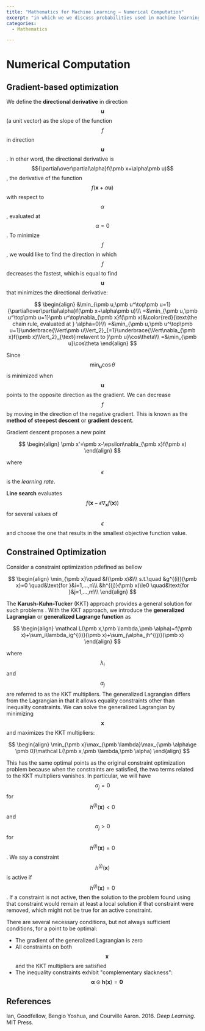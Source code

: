 ```yaml
---
title: "Mathematics for Machine Learning — Numerical Computation"
excerpt: "in which we we discuss probabilities used in machine learning/deep learning"
categories:
  - Mathematics

---
```


# Numerical Computation

## Gradient-based optimization

We define the **directional derivative** in direction $$\pmb u$$(a unit vector) as the slope of the function $$f$$ in direction $$\pmb u$$. In other word, the directional derivative is $${\partial\over\partial\alpha}f(\pmb x+\alpha\pmb u)$$, the derivative of the function $$f(\pmb x+\alpha\pmb u)$$ with respect to $$\alpha$$, evaluated at $$\alpha =0$$. To minimize $$f$$, we would like to find the direction in which $$f$$ decreases the fastest, which is equal to find $$\pmb u$$ that minimizes the directional derivative:

$$
\begin{align}
&\min_{\pmb u,\pmb u^\top\pmb u=1}{\partial\over\partial\alpha}f(\pmb x+\alpha\pmb u)\\\
=&\min_{\pmb u,\pmb u^\top\pmb u=1}\pmb u^\top\nabla_{\pmb x}f(\pmb x)&\color{red}{\text{the chain rule, evaluated at } \alpha=0}\\\
=&\min_{\pmb u,\pmb u^\top\pmb u=1}\underbrace{\Vert\pmb u\Vert_2}_{=1}\underbrace{\Vert\nabla_{\pmb x}f(\pmb x)\Vert_2}_{\text{irrelavent to }\pmb u}\cos\theta\\\
=&\min_{\pmb u}\cos\theta
\end{align}
$$

Since $$\min_{\pmb u}\cos\theta$$ is minimized when $$\pmb u$$ points to the opposite direction as the gradient. We can decrease $$f$$ by moving in the direction of the negative gradient. This is known as the **method of steepest descent** or **gradient descent**.

Gradient descent proposes a new point

$$
\begin{align}
\pmb x'=\pmb x-\epsilon\nabla_{\pmb x}f(\pmb x)
\end{align}
$$

where $$\epsilon$$ is the *learning rate*. 

**Line search** evaluates $$f(\pmb x-\epsilon\nabla_{\pmb x}f(\pmb x))$$ for several values of $$\epsilon$$ and choose the one that results in the smallest objective function value.

## Constrained Optimization

Consider a constraint optimization pdefined as bellow

$$
\begin{align}
\min_{\pmb x}\quad &f(\pmb x)&\\\
s.t.\quad
&g^{(i)}(\pmb x)=0 \quad&\text{for }&i=1,...,n\\\
&h^{(j)}(\pmb x)\le0 \quad&\text{for }&j=1,...,m\\\
\end{align}
$$

The **Karush-Kuhn-Tucker** (KKT) approach provides a general solution for such problems . With the KKT approach, we introduce the **generalized Lagrangian** or **generalized Lagrange function** as

$$
\begin{align}
\mathcal L(\pmb x,\pmb \lambda,\pmb \alpha)=f(\pmb x)+\sum_i\lambda_ig^{(i)}(\pmb x)+\sum_j\alpha_jh^{(j)}(\pmb x)
\end{align}
$$

where $$\lambda_i$$ and $$\alpha_j$$ are referred to as the KKT multipliers. The generalized Lagrangian differs from the Lagrangian in that it allows equality constraints other than inequality constraints. We can solve the generalized Lagrangian by minimizing $$\pmb x$$ and maximizes the KKT multipliers:

$$
\begin{align}
\min_{\pmb x}\max_{\pmb \lambda}\max_{\pmb \alpha\ge \pmb 0}\mathcal L(\pmb x,\pmb \lambda,\pmb \alpha)
\end{align}
$$

This has the same optimal points as the original constraint optimization problem because when the constraints are satisfied, the two terms related to the KKT multipliers vanishes. In particular, we will have $$\alpha_j=0$$ for $$h^{(j)}(\pmb x)<0$$ and $$\alpha_j>0$$ for $$h^{(j)}(\pmb x)=0$$. We say a constraint $$h^{(j)}(\pmb x)$$ is active if $$h^{(j)}(\pmb x)=0$$. If a constraint is not active, then the solution to the problem found using that constraint would remain at least a local solution if that constraint were removed, which might not be true for an active constraint.

There are several necessary conditions, but not always sufficient conditions, for a point to be optimal:

- The gradient of the generalized Lagrangian is zero
- All constraints on both $$\pmb x$$ and the KKT multipliers are satisfied
- The inequality constraints exhibit "complementary slackness": $$\pmb \alpha\odot\pmb h(\pmb x)=\pmb 0$$

## References

Ian, Goodfellow, Bengio Yoshua, and Courville Aaron. 2016. *Deep Learning*. MIT Press.
